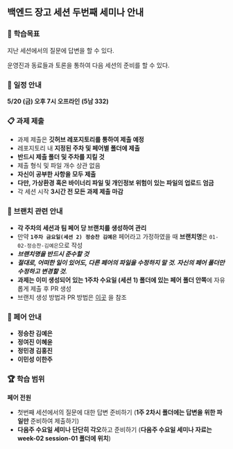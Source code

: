 ## 백엔드 장고 세션 두번째 세미나 안내



### 📝 **학습목표**

지난 세션에서의 질문에 답변을 할 수 있다.

운영진과 동료들과 토론을 통하여 다음 세션의 준비를 할 수 있다.



### 📅 **일정 안내**

**5/20 (금) 오후 7시 오프라인** **(5남 332)**



### 📋 **과제 제출**

- 과제 제출은 **깃허브 레포지토리를 통하여 제출 예정**
- 레포지토리 내 **지정된 주차 및 페어별 폴더에 제출**
- **반드시 제출 폴더 및 주차를 지킬 것**
- 제출 형식 및 파일 개수 상관 없음
- **자신이 공부한 사항을 모두 제출**
- **다만, 가상환경 혹은 바이너리 파일 및 개인정보 위험이 있는 파일의 업로드 엄금**
- 각 세션 시작 **3시간 전 모든 과제 제출 마감**

### 🌲 **브랜치 관련 안내**

- **각 주차의 세션과 팀 페어 당 브랜치를 생성하여 관리**
- 만약 **`1주차 금요일(세션 2) 정승찬 김예은`** 페어라고 가정하였을 때 **브랜치명**은 `01-02-정승찬-김예은`으로 작성
- _**브랜치명을 반드시 준수할 것**_
- **_절대로, 어떠한 일이 있어도, 다른 페어의 파일을 수정하지 말 것. 자신의 페어 폴더만 수정하고 변경할 것._**
- **과제는 이미 생성되어 있는 1주차 수요일 (세션 1) 폴더에 있는 페어 폴더 안쪽**에 자유롭게 제출 후 PR 생성
- 브랜치 생성 방법과 PR 방법은 [이곳](https://github.com/Likelion-Inha-10/be-assignments-submit-practice/blob/main/README.md) 을 참조


### 🦁 페어 안내

- **정승찬 김예은**
- **정여진 이혜윤**
- **정민경 김홍진**
- **이민성 이한주** 



### 🏆 학습 범위

**페어 전원**

- 첫번째 세션에서의 질문에 대한 답변 준비하기 (**1주 2차시 폴더에는 답변을 위한 파일만** 준비하여 제출하기)
- **다음주 수요일 세미나 단단히 각오**하고 준비하기 (**다음주 수요일 세미나 자료는 week-02 session-01 폴더에 위치**)

